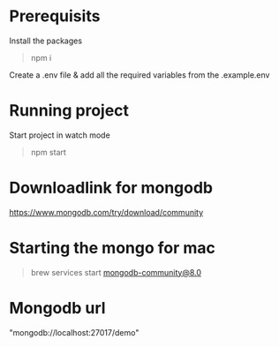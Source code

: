 # Prerequisits
Install the packages
> npm i

Create a .env file & add all the required variables from the .example.env

# Running project
Start project in watch mode
>npm start

# Downloadlink for mongodb
https://www.mongodb.com/try/download/community

# Starting the mongo for mac
>brew services start mongodb-community@8.0

# Mongodb url
"mongodb://localhost:27017/demo" 